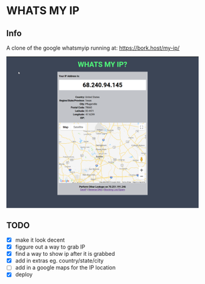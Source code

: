 # WHATS MY IP
## Info 
A clone of the google whatsmyip
running at:
https://bork.host/my-ip/

![screenshot here](screenshot.png "Logo Title Text 1")


## TODO

- [X] make it look decent
- [x] figgure out a way to grab IP
- [x] find a way to show ip after it is grabbed
- [x] add in extras eg. country/state/city
- [ ] add in a google maps for the IP location 
- [x] deploy
